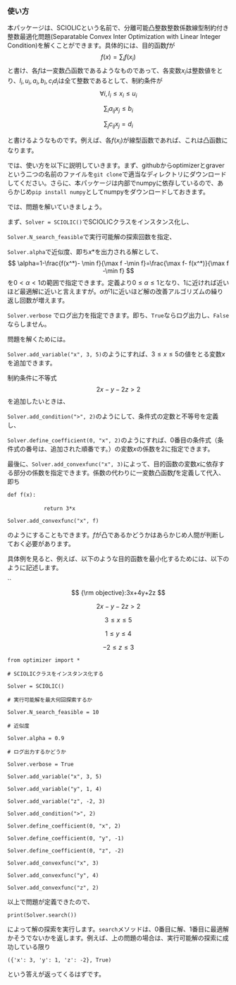 ### 使い方



本パッケージは、SCIOLICという名前で、分離可能凸整数整数係数線型制約付き整数最適化問題(Separatable Convex Inter Optimization with Linear Integer Condition)を解くことができます。具体的には、目的函数$f$が
$$
f(x)=\sum_if(x_i)
$$
と書け、各$f$は一変数凸函数であるようなものであって、各変数$x_i$は整数値をとり、$l_i,u_i,a_i,b_i,c_id_i$は全て整数であるとして、制約条件が
$$
\forall i, l_i \leq x_i \leq u_i
$$

$$
\sum_ia_{ij}x_j \leq b_i
$$

$$
\sum_{j}c_{ij}x_j =d_i
$$

と書けるようなものです。例えば、各$f(x_i)$が線型函数であれば、これは凸函数になります。



では、使い方を以下に説明していきます。まず、githubからoptimizerとgraverという二つの名前のファイルを`git clone`で適当なディレクトリにダウンロードしてください。さらに、本パッケージは内部でnumpyに依存しているので、あらかじめ`pip install numpy`としてnumpyをダウンロードしておきます。



では、問題を解いていきましょう。



まず、`Solver = SCIOLIC()`でSCIOLICクラスをインスタンス化し、

`Solver.N_search_feasible`で実行可能解の探索回数を指定、



`Solver.alpha`で近似度、即ち$x*$を出力される解として、
$$
\alpha=1-\frac{f(x^*)- \min f}{\max f -\min f}=\frac{\max f-  f(x^*)}{\max f -\min f}
$$
を$0<\alpha<1$の範囲で指定できます。定義より$0\leq \alpha \leq 1$となり、$1$に近ければ近いほど最適解に近いと言えますが。$\alpha$が$1$に近いほど解の改善アルゴリズムの繰り返し回数が増えます。



`Solver.verbose` でログ出力を指定できます。即ち、`True`ならログ出力し、`False`ならしません。



問題を解くためには。

`Solver.add_variable("x", 3, 5)`のようにすれば、$3\leq x \leq 5$の値をとる変数$x$を追加できます。

制約条件に不等式
$$
2x-y-2z>2
$$
を追加したいときは、

 `Solver.add_condition(">", 2)`のようにして、条件式の定数と不等号を定義し、

 `Solver.define_coefficient(0, "x", 2)`のようにすれば、$0$番目の条件式（条件式の番号は、追加された順番です。）の変数$x$の係数を$2$に指定できます。

最後に、`Solver.add_convexfunc("x", 3)`によって、目的函数の変数$x$に依存する部分の係数を指定できます。係数の代わりに一変数凸函数$f$を定義して代入、即ち

`def f(x):`

​	`			return 3*x`

`Solver.add_convexfunc("x", f)`

のようにすることもできます。$f$が凸であるかどうかはあらかじめ人間が判断しておく必要があります。		



具体例を見ると、例えば、以下のような目的函数を最小化するためには、以下のように記述します。

``
$$
{\rm objective}:3x+4y+2z
$$

$$
2x-y-2z>2
$$


$$
3\leq x\leq 5
$$

$$
1\leq y \leq 4
$$

$$
-2 \leq z\leq 3
$$



`from optimizer import *`



`# SCIOLICクラスをインスタンス化する`

`Solver = SCIOLIC()`

  `# 実行可能解を最大何回探索するか`

  `Solver.N_search_feasible = 10`

  `# 近似度`

  `Solver.alpha = 0.9`

  `# ログ出力するかどうか`

  `Solver.verbose = True`

  `Solver.add_variable("x", 3, 5)`

  `Solver.add_variable("y", 1, 4)`

  `Solver.add_variable("z", -2, 3)`

  `Solver.add_condition(">", 2)`

  `Solver.define_coefficient(0, "x", 2)`

  `Solver.define_coefficient(0, "y", -1)`

  `Solver.define_coefficient(0, "z", -2)`

  `Solver.add_convexfunc("x", 3)`

  `Solver.add_convexfunc("y", 4)`

  `Solver.add_convexfunc("z", 2)`



以上で問題が定義できたので、

`print(Solver.search())`

によって解の探索を実行します。`search`メソッドは、0番目に解、1番目に最適解かそうでないかを返します。例えば、上の問題の場合は、実行可能解の探索に成功している限り

`({'x': 3, 'y': 1, 'z': -2}, True)`

という答えが返ってくるはずです。

